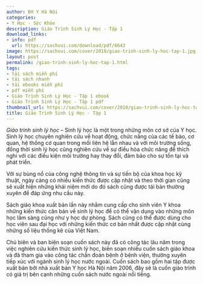 ```yaml
---
author: ĐH Y Hà Nội
categories:
- Y Học - Sức Khỏe
description: Giáo Trình Sinh Lý Học - Tập 1
download_links:
- info: pdf
  url: https://sachvui.com/download/pdf/6643
image: https://sachvui.com/cover/2018/giao-trinh-sinh-ly-hoc-tap-1.jpg
layout: post
permalink: /giao-trinh-sinh-ly-hoc-tap-1.html
tags:
- tải sách miễn phí
- tải sách nhanh
- tải ebooks miễn phí
- pdf miễn phí
- Giáo Trình Sinh Lý Học - Tập 1 ebook
- Giáo Trình Sinh Lý Học - Tập 1 pdf
thumbnail_url: https://sachvui.com/cover/2018/giao-trinh-sinh-ly-hoc-tap-1.jpg
title: Giáo Trình Sinh Lý Học - Tập 1
---
```


 <div class="item-desc text-justify"> <p><em>Giáo trình sinh lý học</em> – Sinh lý học là một trong những môn cơ sở của Y học. Sinh lý học chuyên nghiên cứu về hoạt động, chức năng của các tế bào, cơ quan, hệ thống cơ quan trong mối liên hệ lẫn nhau và với môi trường sống, đồng thời sinh lý học cũng nghiên cứu về sự điều hòa chức năng để thích nghi với các điều kiện môi trường hay thay đổi, đảm bảo cho sự tồn tại và phát triển.</p><p>Với sự bùng nổ của công nghệ thông tin và sự tiến bộ của khoa học kỹ thuật, ngày càng có nhiều kiến thức được cập nhật và theo thời gian cũng sẽ xuất hiện những khái niệm mới do đó sách cũng được tái bản thường xuyên để đáp ứng nhu cầu này.</p><p>Sách giáo khoa xuất bản lần này nhằm cung cấp cho sinh viên Y khoa những kiến thức căn bản về sinh lý học để có thể vận dụng vào những môn học lâm sàng cũng như y học dự phòng. Sách cũng có thể được dùng cho học viên sau đại học với những kiến thức cơ bản nhất được cập nhật cùng những số liệu thống kê của Việt Nam.</p><p>Chủ biên và ban biên soạn cuốn sách này đã có công tác lâu năm trong việc nghiên cứu kiến thức sinh lý học, biên soạn nhiều cuốn sách giáo khoa và đã tham gia vào công tác chẩn đoán bệnh ở bệnh viện, thường xuyên tiếp xúc với ngành sinh lý học nước ngoài. Cuốn sách bao gồm hai tập được xuất bản bởi nhà xuất bản Y học Hà Nội năm 2006, đây sẽ là cuốn giáo trình có giá trị bên cạnh những cuốn sách nước ngoài nổi tiếng.</p> </div>